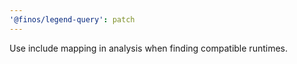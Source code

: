 ```yaml
---
'@finos/legend-query': patch
---
```


Use include mapping in analysis when finding compatible runtimes.
